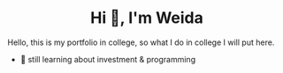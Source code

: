<h1 align="center">Hi 👋, I'm Weida</h1>

Hello, this is my portfolio in college, so what I do in college I will put here.
- 🌱 still learning about investment & programming
